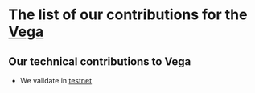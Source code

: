 # The list of our contributions for the [Vega](https://vega.xyz/)

## Our technical contributions to Vega

- We validate in [testnet](af38ce812a9261129cafc9704adfd0a6da075e6f9b5e8299d49db2b60c79f064)
